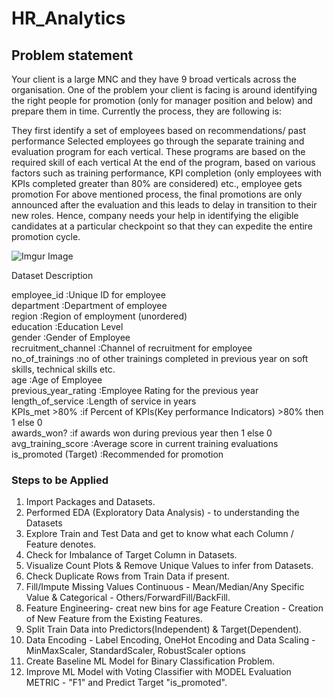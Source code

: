 # HR_Analytics

## Problem statement 
Your client is a large MNC and they have 9 broad verticals across the organisation. One of the problem your client is facing is around identifying the right people for promotion (only for manager position and below) and prepare them in time. Currently the process, they are following is:

They first identify a set of employees based on recommendations/ past performance
Selected employees go through the separate training and evaluation program for each vertical. These programs are based on the required skill of each vertical
At the end of the program, based on various factors such as training performance, KPI completion (only employees with KPIs completed greater than 80% are considered) etc., employee gets promotion
For above mentioned process, the final promotions are only announced after the evaluation and this leads to delay in transition to their new roles. Hence, company needs your help in identifying the eligible candidates at a particular checkpoint so that they can expedite the entire promotion cycle. 

![Imgur Image](https://s3-ap-south-1.amazonaws.com/av-blog-media/wp-content/uploads/2018/09/wns_hack_im_1.jpg)



Dataset Description


employee_id	            :Unique ID for employee\
department	             :Department of employee\
region	                 :Region of employment (unordered)\
education	              :Education Level\
gender	                 :Gender of Employee\
recruitment_channel	    :Channel of recruitment for employee\
no_of_trainings	        :no of other trainings completed in previous year on soft skills, technical skills etc.\
age	                    :Age of Employee\
previous_year_rating   	:Employee Rating for the previous year\
length_of_service	      :Length of service in years\
KPIs_met >80%	          :if Percent of KPIs(Key performance Indicators) >80% then 1 else 0\
awards_won?	            :if awards won during previous year then 1 else 0\
avg_training_score	     :Average score in current training evaluations\
is_promoted	(Target)    :Recommended for promotion
 
### Steps to be Applied 
1. Import Packages and Datasets.
2. Performed EDA (Exploratory Data Analysis) - to understanding the Datasets 
3. Explore Train and Test Data and get to know what each Column / Feature denotes.
4. Check for Imbalance of Target Column in Datasets.
5. Visualize Count Plots & Remove Unique Values to infer from Datasets.
6. Check Duplicate Rows from Train Data if present.
7. Fill/Impute Missing Values Continuous - Mean/Median/Any Specific Value & Categorical - Others/ForwardFill/BackFill.
8. Feature Engineering- creat new bins for age 
Feature Creation - Creation of New Feature from the Existing Features.
9. Split Train Data into Predictors(Independent) & Target(Dependent).
10. Data Encoding - Label Encoding, OneHot Encoding and Data Scaling - MinMaxScaler, StandardScaler, RobustScaler options
11. Create Baseline ML Model for Binary Classification Problem.
12. Improve ML Model with Voting Classifier with MODEL Evaluation METRIC - "F1" and Predict Target "is_promoted".
